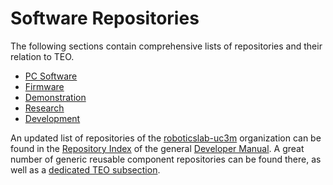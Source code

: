 # Software Repositories

The following sections contain comprehensive lists of repositories and their relation to TEO.

* [PC Software](pc.md)
* [Firmware](firmware.md)
* [Demonstration](demonstration.md)
* [Research](research.md)
* [Development](development.md)

An updated list of repositories of the [roboticslab-uc3m](https://github.com/roboticslab-uc3m) organization can be found in the [Repository Index](http://robots.uc3m.es/gitbook-developer-manual/appendix/repository-index.html) of the general [Developer Manual](http://robots.uc3m.es/gitbook-developer-manual). A great number of generic reusable component repositories can be found there, as well as a [dedicated TEO subsection](http://robots.uc3m.es/gitbook-developer-manual/appendix/repository-index.html#teo).
